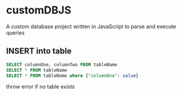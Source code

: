 # customDBJS

A custom database project written in JavaScript to parse and execute queries

## INSERT into table

```sql
SELECT columnOne, columnTwo FROM tableName
SELECT * FROM tableName
SELECT * FROM tableName where {"columnOne": value}
```

throw error if no table exists
